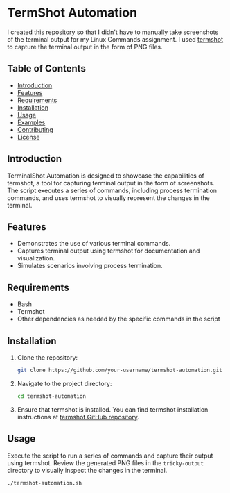 # TermShot Automation

I created this repository so that I didn't have to manually take screenshots of the terminal output for my Linux Commands assignment. I used [termshot](https://github.com/homeport/termshot) to capture the terminal output in the form of PNG files.

## Table of Contents

- [Introduction](#introduction)
- [Features](#features)
- [Requirements](#requirements)
- [Installation](#installation)
- [Usage](#usage)
- [Examples](#examples)
- [Contributing](#contributing)
- [License](#license)

## Introduction

TerminalShot Automation is designed to showcase the capabilities of termshot, a tool for capturing terminal output in the form of screenshots. The script executes a series of commands, including process termination commands, and uses termshot to visually represent the changes in the terminal.

## Features

- Demonstrates the use of various terminal commands.
- Captures terminal output using termshot for documentation and visualization.
- Simulates scenarios involving process termination.

## Requirements

- Bash
- Termshot
- Other dependencies as needed by the specific commands in the script

## Installation

1. Clone the repository:

   ```bash
   git clone https://github.com/your-username/termshot-automation.git
   ```

2. Navigate to the project directory:

   ```bash
   cd termshot-automation
   ```

3. Ensure that termshot is installed. You can find termshot installation instructions at [termshot GitHub repository](https://github.com/npat-efault/termshot).

## Usage

Execute the script to run a series of commands and capture their output using termshot. Review the generated PNG files in the `tricky-output` directory to visually inspect the changes in the terminal.

```bash
./termshot-automation.sh
```
